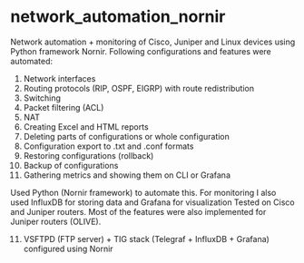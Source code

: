 # network_automation_nornir

Network automation + monitoring of Cisco, Juniper and Linux devices using Python framework Nornir.
Following configurations and features were automated:
1. Network interfaces
2. Routing protocols (RIP, OSPF, EIGRP) with route redistribution
3. Switching
3. Packet filtering (ACL)
4. NAT 
5. Creating Excel and HTML reports
6. Deleting parts of configurations or whole configuration
7. Configuration export to .txt and .conf formats
8. Restoring configurations (rollback)
9. Backup of configurations
10. Gathering metrics and showing them on CLI or Grafana

Used Python (Nornir framework) to automate this. For monitoring I also used InfluxDB for storing data and Grafana for visualization
Tested on Cisco and Juniper routers. Most of the features were also implemented for Juniper routers (OLIVE).

11. VSFTPD (FTP server) + TIG stack (Telegraf + InfluxDB + Grafana) configured using Nornir
